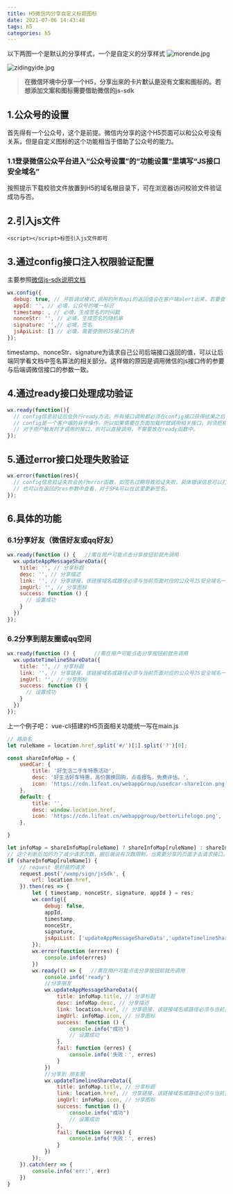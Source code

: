 ```yaml
---
title: H5微信内分享自定义标题图标
date: 2021-07-06 14:43:48
tags: h5
categories: h5
---
```


以下两图一个是默认的分享样式，一个是自定义的分享样式
![morende.jpg](https://p3-juejin.byteimg.com/tos-cn-i-k3u1fbpfcp/9b246c2e64294ea98d3727ea43e1fe38~tplv-k3u1fbpfcp-watermark.image)

![zidingyide.jpg](https://p6-juejin.byteimg.com/tos-cn-i-k3u1fbpfcp/7273e7f7865341c18b9c7f82ce03b444~tplv-k3u1fbpfcp-watermark.image)
>**在微信环境中分享一个H5，分享出来的卡片默认是没有文案和图标的。若想添加文案和图标需要借助微信的js-sdk**
## 1.公众号的设置
首先得有一个公众号，这个是前提。微信内分享的这个H5页面可以和公众号没有关系，但是自定义图标的这个功能相当于借助了公众号的能力。
### 1.1登录微信公众平台进入“公众号设置”的“功能设置”里填写“JS接口安全域名”
按照提示下载校验文件放置到H5的域名根目录下，可在浏览器访问校验文件验证成功与否。
## 2.引入js文件
`<script></script>标签引入js文件即可`
## 3.通过config接口注入权限验证配置
主要参照[微信js-sdk说明文档](https://developers.weixin.qq.com/doc/offiaccount/OA_Web_Apps/JS-SDK.html#0)

```js
wx.config({
  debug: true, // 开启调试模式,调用的所有api的返回值会在客户端alert出来，若要查看传入的参数，可以在pc端打开，参数信息会通过log打出，仅在pc端时才会打印。
  appId: '', // 必填，公众号的唯一标识
  timestamp: , // 必填，生成签名的时间戳
  nonceStr: '', // 必填，生成签名的随机串
  signature: '',// 必填，签名
  jsApiList: [] // 必填，需要使用的JS接口列表
});
```
timestamp、nonceStr、signature为请求自己公司后端接口返回的值，可以让后端同学看文档中签名算法的相关部分。这样做的原因是调用微信的js接口传的参要与后端调微信接口的参数一致。
## 4.通过ready接口处理成功验证

```js
wx.ready(function(){
  // config信息验证后会执行ready方法，所有接口调用都必须在config接口获得结果之后，
  // config是一个客户端的异步操作，所以如果需要在页面加载时就调用相关接口，则须把相关接口放在ready函数中调用来确保正确执行。
  // 对于用户触发时才调用的接口，则可以直接调用，不需要放在ready函数中。
});
```
## 5.通过error接口处理失败验证

```js
wx.error(function(res){
  // config信息验证失败会执行error函数，如签名过期导致验证失败，具体错误信息可以打开config的debug模式查看，
  // 也可以在返回的res参数中查看，对于SPA可以在这里更新签名。
});
```
## 6.具体的功能
### 6.1分享好友（微信好友或qq好友）

```js
wx.ready(function () {   //需在用户可能点击分享按钮前就先调用
  wx.updateAppMessageShareData({ 
    title: '', // 分享标题
    desc: '', // 分享描述
    link: '', // 分享链接，该链接域名或路径必须与当前页面对应的公众号JS安全域名一致
    imgUrl: '', // 分享图标
    success: function () {
      // 设置成功
    }
  })
}); 
```
### 6.2分享到朋友圈或qq空间

```js
wx.ready(function () {      //需在用户可能点击分享按钮前就先调用
  wx.updateTimelineShareData({ 
    title: '', // 分享标题
    link: '', // 分享链接，该链接域名或路径必须与当前页面对应的公众号JS安全域名一致
    imgUrl: '', // 分享图标
    success: function () {
      // 设置成功
    }
  })
}); 
```
上一个例子吧：
vue-cli搭建的H5页面相关功能统一写在main.js
```js
// 路由名
let ruleName = location.href.split('#/')[1].split('?')[0];

const shareInfoMap = {
    usedCar: {
        title: '好生活二手车特惠活动',
        desc: '好生活好车特惠，高价置换回购，点击报名，免费评估。',
        icon: 'https://cdn.lifeat.cn/webappGroup/usedcar-shareIcon.png',
    },
    default: {
        title: '',
        desc: window.location.href,
        icon: 'https://cdn.lifeat.cn/webappgroup/betterLifelogo.png',
    },

}

let infoMap = shareInfoMap[ruleName] ? shareInfoMap[ruleName] : shareInfoMap['default'];
// 这个判断后加的为了减少请求次数，据后端说有次数限制，当需要分享的页面才去请求接口。
if (shareInfoMap[ruleName]) {
    // request 是封装的请求
    request.post('/wxmp/sign/jsSdk', {
        url: location.href,
    }).then(res => {
        let { timestamp, nonceStr, signature, appId } = res;
        wx.config({
            debug: false,
            appId,
            timestamp,
            nonceStr,
            signature,
            jsApiList: ['updateAppMessageShareData','updateTimelineShareData']
        });
        wx.error(function (errres) {
            console.info(errres)
        })
        wx.ready(() => {   //需在用户可能点击分享按钮前就先调用
            console.info('ready')
            //分享朋友
            wx.updateAppMessageShareData({
                title: infoMap.title, // 分享标题
                desc: infoMap.desc, // 分享描述
                link: location.href, // 分享链接，该链接域名或路径必须与当前页面对应的公众号JS安全域名一致
                imgUrl: infoMap.icon, // 分享图标
                success: function () {
                    console.info("成功")
                    // 设置成功
                },
                fail: function (erres) {
                    console.info('失败：', erres)
                }
            })
            //分享到 朋友圈
            wx.updateTimelineShareData({
                title: infoMap.title, // 分享标题
                link: location.href, // 分享链接，该链接域名或路径必须与当前页面对应的公众号JS安全域名一致
                imgUrl: infoMap.icon, // 分享图标
                success: function () {
                    console.info("成功")
                    // 设置成功
                },
                fail: function (erres) {
                    console.info('失败：', erres)
                }
            })
        });
    }).catch(err => {
        console.info('err:', err)
    })
}
```
